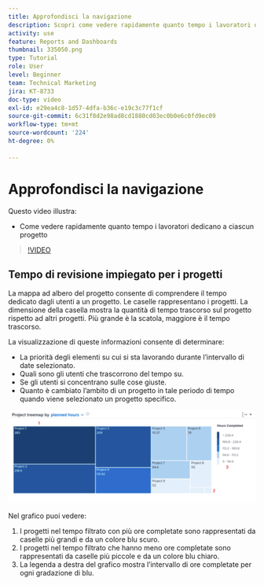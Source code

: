 ```yaml
---
title: Approfondisci la navigazione
description: Scopri come vedere rapidamente quanto tempo i lavoratori dedicano a ciascun progetto in [!UICONTROL Analisi avanzata].
activity: use
feature: Reports and Dashboards
thumbnail: 335050.png
type: Tutorial
role: User
level: Beginner
team: Technical Marketing
jira: KT-8733
doc-type: video
exl-id: e29ea4c8-1d57-4dfa-b36c-e19c3c77f1cf
source-git-commit: 6c31f8d2e98ad8cd1880cd03ec0b0e6c0fd9ec09
workflow-type: tm+mt
source-wordcount: '224'
ht-degree: 0%

---
```


# Approfondisci la navigazione

Questo video illustra:

* Come vedere rapidamente quanto tempo i lavoratori dedicano a ciascun progetto

>[!VIDEO](https://video.tv.adobe.com/v/335050/?quality=12&learn=on)

## Tempo di revisione impiegato per i progetti

La mappa ad albero del progetto consente di comprendere il tempo dedicato dagli utenti a un progetto. Le caselle rappresentano i progetti. La dimensione della casella mostra la quantità di tempo trascorso sul progetto rispetto ad altri progetti. Più grande è la scatola, maggiore è il tempo trascorso.

La visualizzazione di queste informazioni consente di determinare:

* La priorità degli elementi su cui si sta lavorando durante l’intervallo di date selezionato.
* Quali sono gli utenti che trascorrono del tempo su.
* Se gli utenti si concentrano sulle cose giuste.
* Quanto è cambiato l’ambito di un progetto in tale periodo di tempo quando viene selezionato un progetto specifico.

![Immagine che mostra una mappa ad albero del progetto con numeri nelle aree descritte nei punti elenco seguenti](assets/section-2-7.png)

Nel grafico puoi vedere:

1. I progetti nel tempo filtrato con più ore completate sono rappresentati da caselle più grandi e da un colore blu scuro.
1. I progetti nel tempo filtrato che hanno meno ore completate sono rappresentati da caselle più piccole e da un colore blu chiaro.
1. La legenda a destra del grafico mostra l’intervallo di ore completate per ogni gradazione di blu.
